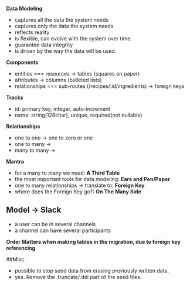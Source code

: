 **Data Modeling**

- captures all the data the system needs
- captures only the data the system needs
- reflects reality
- is flexible, can evolve with the system over time.
- guarantee data integrity
- is driven by the way the data will be used.

**Components**
- entities === resources -> tables (squares on paper)
- attributes -> columns (bulleted lists)
- relationships === sub-routes (/recipes/:id/ingredients) -> foreign keys

**Tracks**
- id: primary key, integer, auto-increment
- name: string(128char), unique, required(not nullable)

**Relationships**
- one to one -> one to zero or one
- one to many -> 
- many to many ->

**Mantra**
- for a many to many we need: **A Third Table**
- the most important tools for data modeling: **Ears and Pen/Paper**
- one to many relationships -> translate to: **Foreign Key**
- where does the Foreign Key go?: **On The Many Side**

## Model -> Slack
- a user can be in several channels
- a channel can have several participants

**Order Matters when making tables in the migration, due to foreign key referencing**


##Misc.
- possible to stop seed data from erasing previously written data.
- yes. Remove the .truncate/.del part of the seed files.